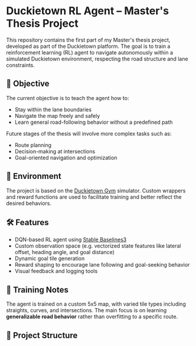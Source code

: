 # Duckietown RL Agent – Master's Thesis Project

This repository contains the first part of my Master's thesis project, developed as part of the Duckietown platform. The goal is to train a reinforcement learning (RL) agent to navigate autonomously within a simulated Duckietown environment, respecting the road structure and lane constraints.

## 🧠 Objective

The current objective is to teach the agent how to:
- Stay within the lane boundaries
- Navigate the map freely and safely
- Learn general road-following behavior without a predefined path

Future stages of the thesis will involve more complex tasks such as:
- Route planning
- Decision-making at intersections
- Goal-oriented navigation and optimization

## 🚗 Environment

The project is based on the [Duckietown Gym](https://github.com/duckietown/gym-duckietown) simulator. Custom wrappers and reward functions are used to facilitate training and better reflect the desired behaviors.

## 🛠️ Features

- DQN-based RL agent using [Stable Baselines3](https://github.com/DLR-RM/stable-baselines3)
- Custom observation space (e.g. vectorized state features like lateral offset, heading angle, and goal distance)
- Dynamic goal tile generation
- Reward shaping to encourage lane following and goal-seeking behavior
- Visual feedback and logging tools

## 🧪 Training Notes

The agent is trained on a custom 5x5 map, with varied tile types including straights, curves, and intersections. The main focus is on learning **generalizable road behavior** rather than overfitting to a specific route.

## 📁 Project Structure

